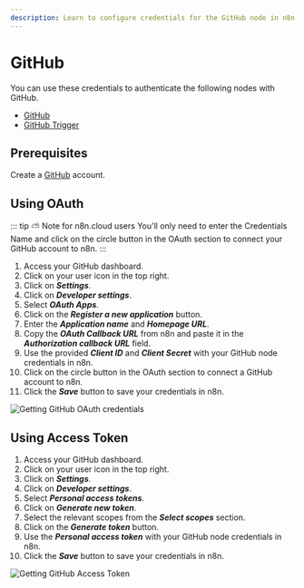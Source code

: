 ```yaml
---
description: Learn to configure credentials for the GitHub node in n8n
---
```


# GitHub

You can use these credentials to authenticate the following nodes with GitHub.
- [GitHub](../../nodes-library/nodes/GitHub/README.md)
- [GitHub Trigger](../../nodes-library/trigger-nodes/GitHubTrigger/README.md)


## Prerequisites

Create a [GitHub](https://github.com/) account.

## Using OAuth

::: tip ⛅️ Note for n8n.cloud users
You'll only need to enter the Credentials Name and click on the circle button in the OAuth section to connect your GitHub account to n8n.
:::

1. Access your GitHub dashboard.
2. Click on your user icon in the top right.
3. Click on ***Settings***.
4. Click on ***Developer settings***.
5. Select ***OAuth Apps***.
6. Click on the ***Register a new application*** button.
7. Enter the ***Application name*** and ***Homepage URL***.
8. Copy the ***OAuth Callback URL*** from n8n and paste it in the ***Authorization callback URL*** field.
9. Use the provided ***Client ID*** and ***Client Secret*** with your GitHub node credentials in n8n.
10. Click on the circle button in the OAuth section to connect a GitHub account to n8n.
11. Click the ***Save*** button to save your credentials in n8n.

![Getting GitHub OAuth credentials](./using-oauth.gif)


## Using Access Token

1. Access your GitHub dashboard.
2. Click on your user icon in the top right.
3. Click on ***Settings***.
4. Click on ***Developer settings***.
5. Select ***Personal access tokens***.
6. Click on ***Generate new token***.
7. Select the relevant scopes from the ***Select scopes*** section.
8. Click on the ***Generate token*** button.
8. Use the ***Personal access token*** with your GitHub node credentials in n8n.
9. Click the ***Save*** button to save your credentials in n8n.

![Getting GitHub Access Token](./using-access-token.gif)
